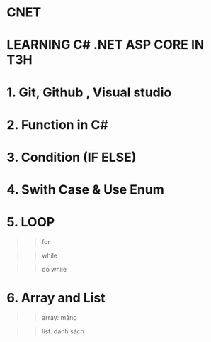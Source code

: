 ﻿# CNET

# LEARNING C# .NET ASP CORE IN T3H

# 1. Git, Github , Visual studio

# 2. Function in C#

# 3. Condition (IF ELSE)

# 4. Swith Case & Use Enum 

# 5. LOOP
>> for

>> while

>> do while

# 6. Array and List
>> array: mảng

>> list: danh sách